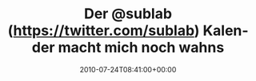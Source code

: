---
retweeted: false
source: <a href="http://termtter.org/" rel="nofollow">Termtter</a>
entities:
  hashtags: []
  symbols: []
  user_mentions:
  - name: sublab // Leipzig
    screen_name: sublab
    indices:
    - '4'
    - '11'
    id_str: '43881998'
    id: '43881998'
  urls: []
display_text_range:
- '0'
- '52'
favorite_count: '0'
id_str: '19407978084'
truncated: false
retweet_count: '0'
id: '19407978084'
created_at: Sat Jul 24 08:41:00 +0000 2010
favorited: false
full_text: Der [@sublab](https://twitter.com/sublab) Kalender macht mich noch wahnsinnig…
  ô.O
lang: de
tags:
- pesos/twitter
date: '2010-07-24T08:41:00+00:00'
src: https://twitter.com/bascht/status/19407978084
original_url: https://twitter.com/bascht/status/19407978084
type: twitter_tweet
text: Der [@sublab](https://twitter.com/sublab) Kalender macht mich noch wahnsinnig…
  ô.O
title: Der @sublab (https://twitter.com/sublab) Kalender macht mich noch wahns

---